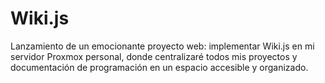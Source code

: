 # Wiki.js
Lanzamiento de un emocionante proyecto web: implementar Wiki.js en mi servidor Proxmox personal, donde centralizaré todos mis proyectos y documentación de programación en un espacio accesible y organizado.
